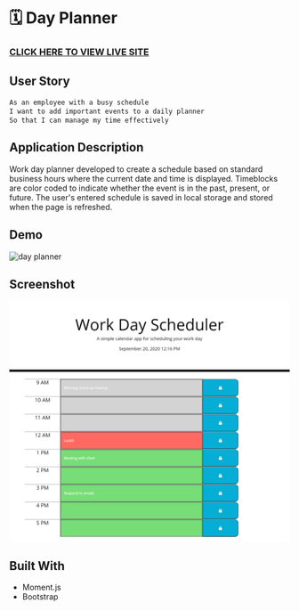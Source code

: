 # 🗓  Day Planner

### [CLICK HERE TO VIEW LIVE SITE]( https://kristykeller.github.io/day-planner/)

## User Story
```
As an employee with a busy schedule
I want to add important events to a daily planner
So that I can manage my time effectively

```

## Application Description
Work day planner developed to create a schedule based on standard business hours where the current date and time is displayed. Timeblocks are color coded to indicate whether the event is in the past, present, or future. The user's entered schedule is saved in local storage and stored when the page is refreshed. 

## Demo
![day planner](https://media.giphy.com/media/IzQOg5GVnGEe7ON0PY/giphy.gif)

## Screenshot
![planner](./Assets/Images/day-planner.png)

## Built With
* Moment.js
* Bootstrap 
